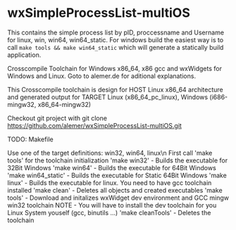 # wxSimpleProcessList-multiOS
This contains the simple process list by pID, proccessname and Username for linux, win, win64, win64_static.
For windows build the easiest way is to call `make tools && make win64_static` which will generate a statically build application.

Crosscompile Toolchain for Windows x86_64, x86 gcc and wxWidgets for Windows and Linux. Goto to alemer.de for aditional explanations.

This Crosscompile toolchain is design for HOST Linux x86_64 architecture and 
generated output for TARGET Linux (x86_64_pc_linux), Windows (i686-mingw32, x86_64-mingw32)

Checkout git project with 
git clone https://github.com/alemer/wxSimpleProcessList-multiOS.git

TODO: 	Makefile 

Use one of the target definitions: win32, win64, linux\n
First call 'make tools' for the toolchain initialization
'make win32'            - Builds the executable for 32Bit Windows 
'make win64'            - Builds the executable for 64Bit Windows 
'make win64_static'     - Builds the executable for Static 64Bit Windows 
'make linux'            - Builds the executable for linux. You need to have gcc toolchain installed 
'make clean'            - Deletes all objects and created executables
'make tools'            - Download and initalizes wxWidget dev environment and GCC mingw win32 toolchain
 NOTE                   - You will have to install the dev toolchain for you Linux System youself (gcc, binutils ...)
'make cleanTools'       - Deletes the toolchain

